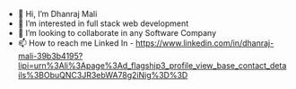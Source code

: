 - 👋 Hi, I’m Dhanraj Mali
- 👀 I’m interested in full stack web development
- 💞️ I’m looking to collaborate in any Software Company
- 📫 How to reach me 
Linked In - https://www.linkedin.com/in/dhanraj-mali-39b3b4195?lipi=urn%3Ali%3Apage%3Ad_flagship3_profile_view_base_contact_details%3BObuQNC3JR3ebWA78g2iNig%3D%3D

<!---
dhanrajm16/dhanrajm16 is a ✨ special ✨ repository because its `README.md` (this file) appears on your GitHub profile.
You can click the Preview link to take a look at your changes.
--->
